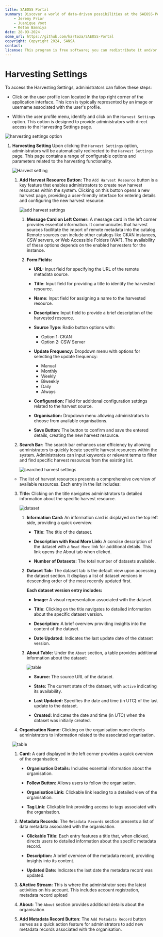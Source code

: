 ```yaml
---
title: SAEOSS Portal
summary: Discover a world of data-driven possibilities at the SAEOSS-Portal, where information converges to empower data sharing and decision-making.
    - Jeremy Prior
    - Juanique Voot
    - Ketan Bamniya
date: 28-03-2024
some_url: https://github.com/kartoza/SAEOSS-Portal
copyright: Copyright 2024, SANSA
contact:
license: This program is free software; you can redistribute it and/or modify it under the terms of the GNU Affero General Public License as published by the Free Software Foundation; either version 3 of the License, or (at your option) any later version.
---
```


# Harvesting Settings
<!--To be Populated-->

To access the Harvesting Settings, administrators can follow these steps:

- Click on the user profile icon located in the top right corner of the application interface. This icon is typically represented by an image or username associated with the user's profile.

- Within the user profile menu, identify and click on the `Harvest Settings` option. This option is designed to provide administrators with direct access to the Harvesting Settings page.

![harvesting settings option](./img/harvesting-settings-1.png)

1. **Harvesting Setting** Upon clicking the `Harvest Settings` option, administrators will be automatically redirected to the `Harvest Settings` page. This page contains a range of configurable options and parameters related to the harvesting functionality.

    ![Harvest setting](./img/harvesting-settings-2.png)

    1. **Add Harvest Resource Button:** The `Add Harvest Resource` button is a key feature that enables administrators to create new harvest resources within the system. Clicking on this button opens a new harvest page, providing a user-friendly interface for entering details and configuring the new harvest resource.

        ![add harvest settings](./img/harvesting-settings-3.png)

        1. **Message Card on Left Corner:** A message card in the left corner provides essential information. It communicates that harvest sources facilitate the import of remote metadata into the catalog. Remote sources can include other catalogs like CKAN instances, CSW servers, or Web Accessible Folders (WAF). The availability of these options depends on the enabled harvesters for the instance.
        
        2. **Form Fields:** 

            - **URL:** Input field for specifying the URL of the remote metadata source.

            - **Title:** Input field for providing a title to identify the harvested resource.

            - **Name:** Input field for assigning a name to the harvested resource.

            - **Description:** Input field to provide a brief description of the harvested resource.

            - **Source Type:** Radio button options with:

                - Option 1: CKAN
                - Option 2: CSW Server

            - **Update Frequency:** Dropdown menu with options for selecting the update frequency:

                - Manual
                - Monthly
                - Weekly
                - Biweekly
                - Daily
                - Always

            - **Configuration:** Field for additional configuration settings related to the harvest source.

            - **Organisation:** Dropdown menu allowing administrators to choose from available organisations.

            - **Save Button:** The button to confirm and save the entered details, creating the new harvest resource.


    2. **Search Bar:** The search bar enhances user efficiency by allowing administrators to quickly locate specific harvest resources within the system. Administrators can input keywords or relevant terms to filter and find specific harvest resources from the existing list.

        ![searched harvest settings](./img/harvesting-settings-4.png)

    - The list of harvest resources presents a comprehensive overview of available resources.
    Each entry in the list includes:

    3. **Title:** Clicking on the title navigates administrators to detailed information about the specific harvest resource.

        ![dataset](./img/harvesting-settings-5.png)

        1. **Information Card:** An information card is displayed on the top left side, providing a quick overview:

            - **Title:** The title of the dataset.

            - **Description with Read More Link:** A concise description of the dataset with a `Read More` link for additional details. This link opens the About tab when clicked.

            - **Number of Datasets:** The total number of datasets available.

        2. **Dataset Tab:** The dataset tab is the default view upon accessing the dataset section. It displays a list of dataset versions in descending order of the most recently updated first.

            **Each dataset version entry includes:**

            - **Image:** A visual representation associated with the dataset.

            - **Title:** Clicking on the title navigates to detailed information about the specific dataset version.

            - **Description:** A brief overview providing insights into the content of the dataset.

            - **Date Updated:** Indicates the last update date of the dataset version.

        3. **About Table:** Under the `About` section, a table provides additional information about the dataset:

            ![table](./img/harvesting-settings-6.png)

            - **Source:** The source URL of the dataset.

            - **State:** The current state of the dataset, with `active` indicating its availability.

            - **Last Updated:** Specifies the date and time (in UTC) of the last update to the dataset.

            - **Created:** Indicates the date and time (in UTC) when the dataset was initially created.

    4. **Organisation Name:** Clicking on the organisation name directs administrators to information related to the associated organisation.

    ![table](./img/harvesting-settings-7.png)

    1. **Card:** A card displayed in the left corner provides a quick overview of the organisation:
        
        - **Organisation Details:** Includes essential information about the organisation.

        - **Follow Button:** Allows users to follow the organisation.

        - **Organisation Link:** Clickable link leading to a detailed view of the organisation.

        - **Tag Link:** Clickable link providing access to tags associated with the organisation.

    2. **Metadata Records:** The `Metadata Records` section presents a list of data metadata associated with the organisation.

        - **Clickable Title:** Each entry features a title that, when clicked, directs users to detailed information about the specific metadata record.

        - **Description:** A brief overview of the metadata record, providing insights into its content.

        - **Updated Date:** Indicates the last date the metadata record was updated.

    3. **&Active Stream:** This is where the administrator sees the latest activities on his account. This includes account registration, metadata record upload

    4. **About:** The `About` section provides additional details about the organisation.

    5. **Add Metadata Record Button:** The `Add Metadata Record` button serves as a quick action feature for administrators to add new metadata records associated with the organisation.
